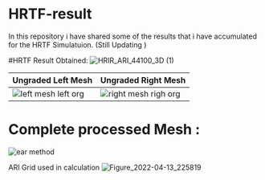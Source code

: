 # HRTF-result
In this repository i have shared some of the results that i have accumulated for the HRTF Simulatuion. (Still Updating )

#HRTF Result Obtained:
![HRIR_ARI_44100_3D (1)](https://github.com/abidshahriar/HRTF_-result/assets/64680295/32980442-b6a6-4cf2-8913-1f8c2191d661)


|Ungraded Left Mesh |Ungraded Right Mesh |
|------------|-----------|
|      ![left mesh left org ](https://github.com/abidshahriar/HRTF_-result/assets/64680295/f3505174-6f6c-4a20-aa99-f8fe2f314b76)|  ![right mesh righ org ](https://github.com/abidshahriar/HRTF_-result/assets/64680295/58b3e677-ec4c-48d3-b275-dc94229b0b4e)|

# Complete processed Mesh :

![ear method](https://github.com/abidshahriar/HRTF_-result/assets/64680295/3bf87dcc-9932-48dc-9924-7d0c4d354279)

ARI Grid used in calculation
![Figure_2022-04-13_225819](https://github.com/abidshahriar/HRTF_-result/assets/64680295/e3843ce8-6db2-486d-b70e-535ba2b6ef10)



